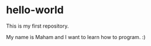 # hello-world
This is my first repository.

My name is Maham and I want to learn how to program. :)
